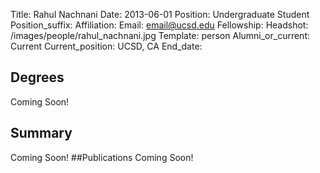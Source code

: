 Title: Rahul Nachnani
Date: 2013-06-01
Position: Undergraduate Student
Position_suffix: 
Affiliation:
Email: email@ucsd.edu
Fellowship:
Headshot: /images/people/rahul_nachnani.jpg
Template: person
Alumni_or_current: Current
Current_position: UCSD, CA
End_date: 
<!-- Status: draft -->

## Degrees
Coming Soon!
## Summary
Coming Soon!
##Publications
Coming Soon!